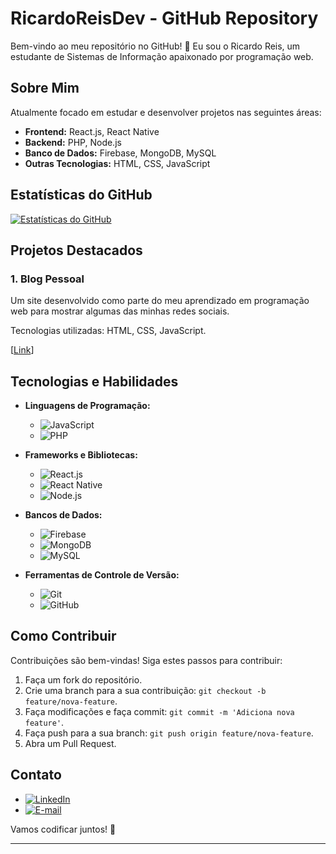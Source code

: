 # RicardoReisDev - GitHub Repository

Bem-vindo ao meu repositório no GitHub! 👋 Eu sou o Ricardo Reis, um estudante de Sistemas de Informação apaixonado por programação web.

## Sobre Mim

Atualmente focado em estudar e desenvolver projetos nas seguintes áreas:

- **Frontend:** React.js, React Native
- **Backend:** PHP, Node.js
- **Banco de Dados:** Firebase, MongoDB, MySQL
- **Outras Tecnologias:** HTML, CSS, JavaScript

## Estatísticas do GitHub

[![Estatísticas do GitHub](https://github-readme-stats.vercel.app/api?username=RicardoReisDev&show_icons=true&theme=radical)](https://github.com/anuraghazra/github-readme-stats)


## Projetos Destacados

### 1. Blog Pessoal

Um site desenvolvido como parte do meu aprendizado em programação web para mostrar algumas das minhas redes sociais.

Tecnologias utilizadas: HTML, CSS, JavaScript.

[[Link](https://ricardoreisdev.github.io/Social-Media-Projects/)]

## Tecnologias e Habilidades

- **Linguagens de Programação:**
  - ![JavaScript](https://img.shields.io/badge/-JavaScript-F7DF1E?logo=javascript&logoColor=white)
  - ![PHP](https://img.shields.io/badge/-PHP-777BB4?logo=php&logoColor=white)

- **Frameworks e Bibliotecas:**
  - ![React.js](https://img.shields.io/badge/-React.js-61DAFB?logo=react&logoColor=white)
  - ![React Native](https://img.shields.io/badge/-React_Native-61DAFB?logo=react&logoColor=white)
  - ![Node.js](https://img.shields.io/badge/-Node.js-339933?logo=node.js&logoColor=white)

- **Bancos de Dados:**
  - ![Firebase](https://img.shields.io/badge/-Firebase-FFCA28?logo=firebase&logoColor=white)
  - ![MongoDB](https://img.shields.io/badge/-MongoDB-47A248?logo=mongodb&logoColor=white)
  - ![MySQL](https://img.shields.io/badge/-MySQL-4479A1?logo=mysql&logoColor=white)

- **Ferramentas de Controle de Versão:**
  - ![Git](https://img.shields.io/badge/-Git-F05032?logo=git&logoColor=white)
  - ![GitHub](https://img.shields.io/badge/-GitHub-181717?logo=github&logoColor=white)

## Como Contribuir

Contribuições são bem-vindas! Siga estes passos para contribuir:

1. Faça um fork do repositório.
2. Crie uma branch para a sua contribuição: `git checkout -b feature/nova-feature`.
3. Faça modificações e faça commit: `git commit -m 'Adiciona nova feature'`.
4. Faça push para a sua branch: `git push origin feature/nova-feature`.
5. Abra um Pull Request.

## Contato

- [![LinkedIn](https://img.shields.io/badge/-LinkedIn-0077B5?logo=linkedin&logoColor=white)](https://www.linkedin.com/in/ricardo-reis-0a7021292/)
- [![E-mail](https://img.shields.io/badge/-E--mail-D14836?logo=gmail&logoColor=white)](mailto:ricardoreisdev@gmail.com)

Vamos codificar juntos! 🚀

---
